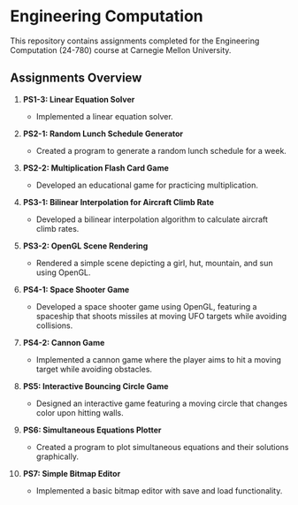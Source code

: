 # Engineering Computation 

This repository contains assignments completed for the Engineering Computation (24-780) course at Carnegie Mellon University. 

## Assignments Overview

1. **PS1-3: Linear Equation Solver**
   - Implemented a linear equation solver.

2. **PS2-1: Random Lunch Schedule Generator**
   - Created a program to generate a random lunch schedule for a week.

3. **PS2-2: Multiplication Flash Card Game**
   - Developed an educational game for practicing multiplication.

4. **PS3-1: Bilinear Interpolation for Aircraft Climb Rate**
   - Developed a bilinear interpolation algorithm to calculate aircraft climb rates.

5. **PS3-2: OpenGL Scene Rendering**
   - Rendered a simple scene depicting a girl, hut, mountain, and sun using OpenGL.

6. **PS4-1: Space Shooter Game**
   - Developed a space shooter game using OpenGL, featuring a spaceship that shoots missiles at moving UFO targets while avoiding collisions.

7. **PS4-2: Cannon Game**
   - Implemented a cannon game where the player aims to hit a moving target while avoiding obstacles.

8. **PS5: Interactive Bouncing Circle Game**
   - Designed an interactive game featuring a moving circle that changes color upon hitting walls.

9. **PS6: Simultaneous Equations Plotter**
   - Created a program to plot simultaneous equations and their solutions graphically.

10. **PS7: Simple Bitmap Editor**
    - Implemented a basic bitmap editor with save and load functionality.


